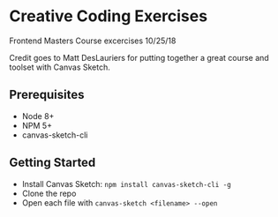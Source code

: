 # Creative Coding Exercises
Frontend Masters Course excercises 10/25/18

Credit goes to Matt DesLauriers for putting together a great course and toolset with Canvas Sketch.
## Prerequisites
* Node 8+
* NPM 5+
* canvas-sketch-cli
## Getting Started
* Install Canvas Sketch: `npm install canvas-sketch-cli -g`
* Clone the repo
* Open each file with `canvas-sketch <filename> --open`

